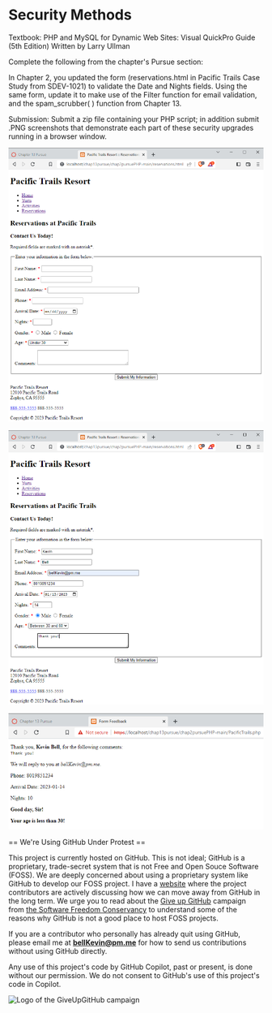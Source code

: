 # Security Methods

Textbook: PHP and MySQL for Dynamic Web Sites: Visual QuickPro Guide (5th Edition) Written by Larry Ullman

Complete the following from the chapter's Pursue section:

In Chapter 2, you updated the form (reservations.html in Pacific Trails Case Study from SDEV-1021) to validate the Date and Nights fields. Using the same form, update it to make use of the Filter function for email validation, and the spam_scrubber( ) function from Chapter 13.

Submission: Submit a zip file containing your PHP script; in addition submit .PNG screenshots that demonstrate each part of these security upgrades running in a browser window.

![p](https://github.com/bell-kevin/chap13pursue/blob/main/chap13pursue/screenshots/1.PNG)

![p](https://github.com/bell-kevin/chap13pursue/blob/main/chap13pursue/screenshots/2.PNG)

![p](https://github.com/bell-kevin/chap13pursue/blob/main/chap13pursue/screenshots/3.PNG)

== We're Using GitHub Under Protest ==

This project is currently hosted on GitHub.  This is not ideal; GitHub is a
proprietary, trade-secret system that is not Free and Open Souce Software
(FOSS).  We are deeply concerned about using a proprietary system like GitHub
to develop our FOSS project. I have a [website](https://bellKevin.me) where the
project contributors are actively discussing how we can move away from GitHub
in the long term.  We urge you to read about the [Give up GitHub](https://GiveUpGitHub.org) campaign 
from [the Software Freedom Conservancy](https://sfconservancy.org) to understand some of the reasons why GitHub is not 
a good place to host FOSS projects.

If you are a contributor who personally has already quit using GitHub, please
email me at **bellKevin@pm.me** for how to send us contributions without
using GitHub directly.

Any use of this project's code by GitHub Copilot, past or present, is done
without our permission.  We do not consent to GitHub's use of this project's
code in Copilot.

![Logo of the GiveUpGitHub campaign](https://sfconservancy.org/img/GiveUpGitHub.png)
